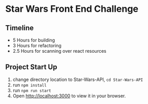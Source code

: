 # Star Wars Front End Challenge

## Timeline

- 5 Hours for building
- 3 Hours for refactoring 
- 2.5 Hours for scanning over react resources

## Project Start Up

1. change directory location to Star-Wars-API, `cd Star-Wars-API`
2. run `npm install`
3. run `npm run start`
4. Open [http://localhost:3000](http://localhost:3000) to view it in your browser.
